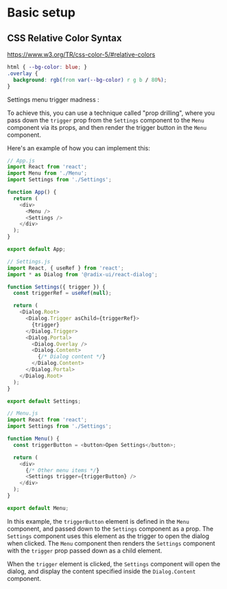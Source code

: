 
# Basic setup


## CSS Relative Color Syntax
https://www.w3.org/TR/css-color-5/#relative-colors
```css
html { --bg-color: blue; }
.overlay {
  background: rgb(from var(--bg-color) r g b / 80%);
}
```


Settings menu trigger madness :

To achieve this, you can use a technique called "prop drilling", where you pass down the `trigger` prop from the `Settings` component to the `Menu` component via its props, and then render the trigger button in the `Menu` component.

Here's an example of how you can implement this:

```typescript
// App.js
import React from 'react';
import Menu from './Menu';
import Settings from './Settings';

function App() {
  return (
    <div>
      <Menu />
      <Settings />
    </div>
  );
}

export default App;

// Settings.js
import React, { useRef } from 'react';
import * as Dialog from '@radix-ui/react-dialog';

function Settings({ trigger }) {
  const triggerRef = useRef(null);

  return (
    <Dialog.Root>
      <Dialog.Trigger asChild={triggerRef}>
        {trigger}
      </Dialog.Trigger>
      <Dialog.Portal>
        <Dialog.Overlay />
        <Dialog.Content>
          {/* Dialog content */}
        </Dialog.Content>
      </Dialog.Portal>
    </Dialog.Root>
  );
}

export default Settings;

// Menu.js
import React from 'react';
import Settings from './Settings';

function Menu() {
  const triggerButton = <button>Open Settings</button>;

  return (
    <div>
      {/* Other menu items */}
      <Settings trigger={triggerButton} />
    </div>
  );
}

export default Menu;
```

In this example, the `triggerButton` element is defined in the `Menu` component, and passed down to the `Settings` component as a prop. The `Settings` component uses this element as the trigger to open the dialog when clicked. The `Menu` component then renders the `Settings` component with the `trigger` prop passed down as a child element.

When the `trigger` element is clicked, the `Settings` component will open the dialog, and display the content specified inside the `Dialog.Content` component.